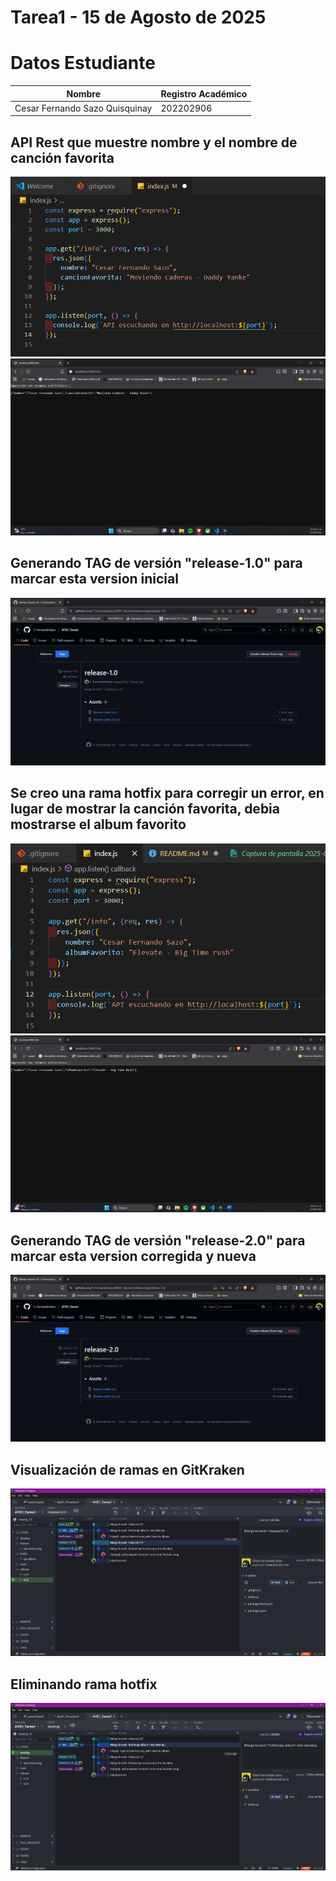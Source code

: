 # Tarea1 - 15 de Agosto de 2025

# Datos Estudiante

| Nombre                   | Registro Académico |
|---------------------------|--------------------|
| Cesar Fernando Sazo Quisquinay | 202202906          |

## API Rest que muestre nombre y el nombre de canción favorita

![Texto alternativo](img/apisong.png)
![Texto alternativo](img/apisongrun.png)

## Generando TAG de versión "release-1.0" para marcar esta version inicial

![Texto alternativo](img/release-1.0.png)

## Se creo una rama hotfix para corregir un error, en lugar de mostrar la canción favorita, debia mostrarse el album favorito

![Texto alternativo](img/apialbum.png)
![Texto alternativo](img/apialbumrun.png)

## Generando TAG de versión "release-2.0" para marcar esta version corregida y nueva

![Texto alternativo](img/release-2.0.png)

## Visualización de ramas en GitKraken

![Texto alternativo](img/gitkraken1.png)

## Eliminando rama hotfix
![Texto alternativo](img/gitkraken2.png)